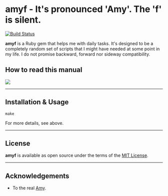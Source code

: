 
# amyf - It's pronounced 'Amy'. The 'f' is silent.

[![Build Status](https://github.com/fdiaz/amy/actions/workflows/ci.yml/badge.svg)](https://github.com/fdiaz/amy/actions)

**amyf** is a Ruby gem that helps me with daily tasks. It's designed to be a completely random set of scripts that I might have needed at some point in my life. I do not promise backward, forward nor sideway compatibility.

## How to read this manual

![](https://imgs.xkcd.com/comics/manuals_2x.png)

---

## Installation & Usage

```shell
make
```

For more details, see above.

---

## License

**amyf** is available as open source under the terms of the [MIT License](https://opensource.org/licenses/MIT).

---

## Acknowledgements

- To the real [Amy](https://www.twoheartedyoga.com).
